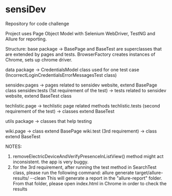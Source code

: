 # sensiDev
Repository for code challenge

Project uses Page Object Model with Selenium WebDriver, TestNG and Allure for reporting.

Structure:
base package -> BasePage and BaseTest are superclasses that are extended by pages and tests.
BrowserFactory creates instances of Chrome, sets up chrome driver.

data package -> CredentialsModel class used for one test case (IncorrectLoginCredentialsErrorMessagesTest class)

sensidev.pages -> pages related to sensidev website, extend BasePage class
sensidev.tests (1st requirement of the test) -> tests related to sensidev website, extend BaseTest class

techlistic.page -> techlistic page related methods 
techlistic.tests (second requirement of the test) -> classes extend BaseTest

utils package -> classes that help testing

wiki.page -> class extend BasePage
wiki.test (3rd requirement) -> class extend BaseTest

NOTES:
1. removeElectricDeviceAndVerifyPresenceInListView() method might act inconsistent. the app is very buggy.
2. for the 3rd requirement, after running the test method in SearchTest class, please run the following command:
   allure generate target/allure-results/ --clean 
This will generate a report in the "allure-report" folder. From that folder, please open index.html in Chrome in order to check the results

